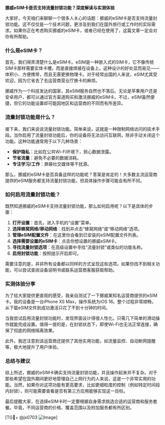 **挪威eSIM卡是否支持流量封锁功能？深度解读与实测体验**

大家好，今天咱们来聊聊一个很多人关心的话题：挪威的eSIM卡是否支持流量封锁功能。这不仅仅是一个技术问题，更涉及到我们在国外旅行或工作时的实际需求。如果你正在考虑购买挪威的eSIM卡，或者已经在使用了，这篇文章一定会对你有所帮助。

### 什么是eSIM卡？

首先，我们得弄清楚什么是eSIM卡。eSIM是一种嵌入式的SIM卡，它不像传统SIM卡那样需要实体卡槽，而是直接焊接在设备上。这种设计的好处显而易见——体积小、方便携带，而且无需更换物理卡。对于经常出国的人来说，eSIM尤其受欢迎，因为它省去了去运营商营业厅换卡的麻烦。

挪威作为一个科技发达的国家，其eSIM服务自然也不落后。无论是苹果用户还是安卓用户，都可以通过官方渠道购买和激活挪威的eSIM卡。不过，eSIM虽然便捷，但它的功能设置却可能因地区和运营商的不同而有所差异。

### 流量封锁功能是什么？

接下来，我们来说说流量封锁功能。简单来说，这就是一种限制网络访问的技术手段。当你启用了流量封锁功能后，你的设备将无法访问互联网，除非手动关闭这个功能。这种功能通常用于以下几种场景：

- **保护隐私**：比如在公共Wi-Fi环境下，担心数据泄露。
- **节省流量**：避免不必要的数据消耗。
- **专注学习/工作**：屏蔽社交媒体等干扰源。

那么，挪威的eSIM卡是否具备这样的功能呢？答案是肯定的！大多数主流运营商提供的eSIM服务都支持流量封锁功能，但具体操作步骤可能会有所不同。

### 如何启用流量封锁功能？

既然知道挪威的eSIM卡支持流量封锁功能，那么如何启用呢？以下是具体的步骤：

1. **打开设置**：首先，进入手机的“设置”菜单。
2. **选择蜂窝网络/移动网络**：找到并点击“蜂窝网络”或“移动网络”选项。
3. **管理eSIM配置文件**：在这里你会看到已安装的eSIM配置文件列表。
4. **选择需要设置的eSIM卡**：点击你想设置的挪威eSIM卡。
5. **寻找流量封锁选项**：在高级设置中寻找“流量封锁”或类似的功能名称。
6. **启用封锁功能**：按照提示开启即可。

需要注意的是，并非所有设备都以同样的方式呈现这些选项。如果你找不到相关功能，可以尝试查阅设备说明书或联系运营商客服获取帮助。

### 实测体验分享

为了给大家提供更直观的感受，我亲自测试了一下挪威某知名运营商提供的eSIM卡。我的设备是一台iPhone XS Max，操作系统为iOS 16。整个过程非常顺畅，从下载eSIM文件到成功激活只花了不到十分钟的时间。

当我尝试启用流量封锁功能时，发现界面设计得很人性化。只需几下简单的滑动操作就能完成设置。值得一提的是，在封锁状态下，即使Wi-Fi也无法正常连接，确保了彻底的网络隔离效果。

此外，我还注意到该运营商还提供了其他实用功能，如流量监控、自动断网提醒等，极大地提升了用户体验。

### 总结与建议

综上所述，挪威的eSIM卡确实支持流量封锁功能，并且操作起来并不复杂。对于那些希望在国外期间更好地管理自己上网行为的人来说，这是一个非常实用的功能。当然，如果你对这项功能有更高要求，比如更细粒度的控制（例如特定时间段内封锁），则可能需要查看是否有第三方应用能够实现这一目标。

最后提醒大家，在选择eSIM卡时一定要根据自身需求挑选合适的运营商和服务套餐。毕竟，不同运营商的价格、覆盖范围以及附加服务都有所区别。

[TG💪+ @jx0703 ![Image](https://github.com/user-attachments/assets/dbca1d08-cadb-493c-b0ec-ad6f7a83f270)]